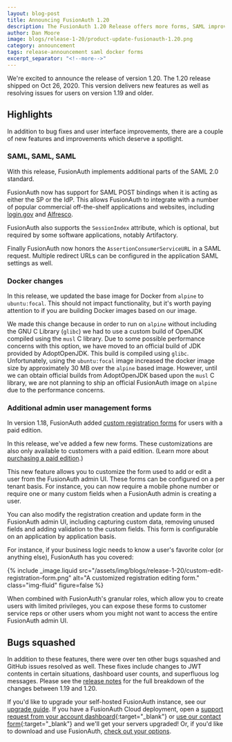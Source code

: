 ```yaml
---
layout: blog-post
title: Announcing FusionAuth 1.20
description: The FusionAuth 1.20 Release offers more forms, SAML improvements, docker changes and more.
author: Dan Moore
image: blogs/release-1-20/product-update-fusionauth-1.20.png
category: announcement
tags: release-announcement saml docker forms
excerpt_separator: "<!--more-->"
---
```


We're excited to announce the release of version 1.20. The 1.20 release shipped on Oct 26, 2020. This version delivers new features as well as resolving issues for users on version 1.19 and older.

<!--more-->

## Highlights

In addition to bug fixes and user interface improvements, there are a couple of new features and improvements which deserve a spotlight.

### SAML, SAML, SAML

With this release, FusionAuth implements additional parts of the SAML 2.0 standard.

FusionAuth now has support for SAML POST bindings when it is acting as either the SP or the IdP. This allows FusionAuth to integrate with a number of popular commercial off-the-shelf applications and websites, including [login.gov](https://developers.login.gov/saml/) and [Alfresco](https://docs.alfresco.com/saml/concepts/saml-overview.html).

FusionAuth also supports the `SessionIndex` attribute, which is optional, but required by some software applications, notably Artifactory.

Finally FusionAuth now honors the `AssertionConsumerServiceURL` in a SAML request. Multiple redirect URLs can be configured in the application SAML settings as well.

### Docker changes

In this release, we updated the base image for Docker from `alpine` to `ubuntu:focal`. This should not impact functionality, but it's worth paying attention to if you are building Docker images based on our image.

We made this change because in order to run on `alpine` without including the GNU C Library (`glibc`) we had to use a custom build of OpenJDK compiled using the `musl` C library. Due to some possible performance concerns with this option, we have moved to an official build of JDK provided by AdoptOpenJDK. This build is compiled using `glibc`. Unfortunately, using the `ubuntu:focal` image increased the docker image size by approximately 30 MB over the `alpine` based image. However, until we can obtain official builds from AdoptOpenJDK based upon the `musl` C library, we are not planning to ship an official FusionAuth image on `alpine` due to the performance concerns.

### Additional admin user management forms

In version 1.18, FusionAuth added [custom registration forms](/platform/registration-forms) for users with a paid edition.

In this release, we've added a few new forms. These customizations are also only available to customers with a paid edition. (Learn more about [purchasing a paid edition](/pricing).) 

This new feature allows you to customize the form used to add or edit a user from the FusionAuth admin UI. These forms can be configured on a per tenant basis. For instance, you can now require a mobile phone number or require one or many custom fields when a FusionAuth admin is creating a user.

You can also modify the registration creation and update form in the FusionAuth admin UI, including capturing custom data, removing unused fields and adding validation to the custom fields. This form is configurable on an application by application basis. 

For instance, if your business logic needs to know a user's favorite color (or anything else), FusionAuth has you covered:

{% include _image.liquid src="/assets/img/blogs/release-1-20/custom-edit-registration-form.png" alt="A customized registration editing form." class="img-fluid" figure=false %}

When combined with FusionAuth's granular roles, which allow you to create users with limited privileges, you can expose these forms to customer service reps or other users whom you might not want to access the entire FusionAuth admin UI.

## Bugs squashed

In addition to these features, there were over ten other bugs squashed and GitHub issues resolved as well. These fixes include changes to JWT contents in certain situations, dashboard user counts, and superfluous log messages. Please see the [release notes](/docs/v1/tech/release-notes) for the full breakdown of the changes between 1.19 and 1.20. 

If you'd like to upgrade your self-hosted FusionAuth instance, see our [upgrade guide](/docs/v1/tech/admin-guide/upgrade). If you have a FusionAuth Cloud deployment, open a [support request from your account dashboard](https://account.fusionauth.io){:target="_blank"} or [use our contact form](/contact){:target="_blank"} and we'll get your servers upgraded! Or, if you'd like to download and use FusionAuth, [check out your options](/pricing).

